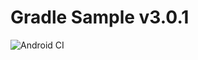 # Gradle Sample v3.0.1

![Android CI](https://github.com/maxirosson/sample/workflows/Android%20CI/badge.svg)

